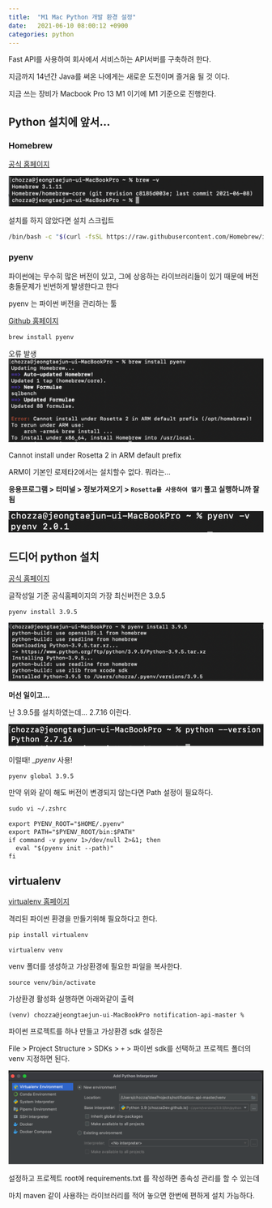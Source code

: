 ```yaml
---
title:  "M1 Mac Python 개발 환경 설정"
date:   2021-06-10 08:00:12 +0900
categories: python
---
```


Fast API를 사용하여 회사에서 서비스하는 API서버를 구축하려 한다.

지금까지 14년간 Java를 써온 나에게는 새로운 도전이며 즐거움 될 것 이다.

지금 쓰는 장비가 Macbook Pro 13 M1 이기에 M1 기준으로 진행한다.

## Python 설치에 앞서...
### Homebrew
[공식 홈페이지](https://brew.sh/index_ko "Homebrew 공식홈페이지")

![버전확인](/assets/images/2021/06/20210610_01.png "버전확인 결과")

설치를 하지 않았다면 설치 스크립트
```sh
/bin/bash -c "$(curl -fsSL https://raw.githubusercontent.com/Homebrew/install/HEAD/install.sh)"
```

### pyenv

파이썬에는 무수히 많은 버전이 있고, 그에 상응하는 라이브러리들이 있기 때문에 버전충돌문제가 빈번하게 발생한다고 한다

pyenv 는 파이썬 버전을 관리하는 툴

[Github 홈페이지](https://github.com/pyenv/pyenv)

```sh
brew install pyenv
```

오류 발생
![오류발생](/assets/images/2021/06/20210610_02.png "이런...")

Cannot install under Rosetta 2 in ARM default prefix

ARM이 기본인 로제타2에서는 설치할수 없다. 뭐라는...

__응용프로그램 > 터미널 > 정보가져오기 > `Rosetta를 사용하여 열기` 풀고 실행하니까 잘 됨__

![설치 성공](/assets/images/2021/06/20210610_03.png "pyenv 성공")

## 드디어 python 설치
[공식 홈페이지](https://www.python.org/)

글작성일 기준 공식홈페이지의 가장 최신버전은 3.9.5

```shell
pyenv install 3.9.5
```

![설치 성공](/assets/images/2021/06/20210610_04.png "python 성공")

__머선 일이고...__

난 3.9.5를 설치하였는데... 2.7.16 이란다.

![머선 일이고...](/assets/images/2021/06/20210610_05.png "이런")

이럴때! __pyenv_ 사용!

```shell
pyenv global 3.9.5
```

만약 위와 같이 해도 버전이 변경되지 않는다면 Path 설정이 필요하다.
```shell
sudo vi ~/.zshrc
```

```shell
export PYENV_ROOT="$HOME/.pyenv"
export PATH="$PYENV_ROOT/bin:$PATH"
if command -v pyenv 1>/dev/null 2>&1; then
  eval "$(pyenv init --path)"
fi
```

## virtualenv

[virtualenv 홈페이지](https://pypi.org/project/virtualenv/)

격리된 파이썬 환경을 만들기위해 필요하다고 한다.

```shell
pip install virtualenv
```

```shell
virtualenv venv
```
venv 폴더를 생성하고 가상환경에 필요한 파일을 복사한다.

```shell
source venv/bin/activate
```
가상환경 활성화 실행하면 아래와같이 출력

```shell
(venv) chozza@jeongtaejun-ui-MacBookPro notification-api-master %
```

파이썬 프로젝트를 하나 만들고 가상환경 sdk 설정은

File > Project Structure > SDKs > `+` > 파이썬 sdk를 선택하고 프로젝트 폴더의 venv 지정하면 된다.

![파이썬가상환경설정](/assets/images/2021/06/20210617_01.png)

설정하고 프로젝트 root에 requirements.txt 를 작성하면 종속성 관리를 할 수 있는데

마치 maven 같이 사용하는 라이브러리를 적어 놓으면 한번에 편하게 설치 가능하다.


